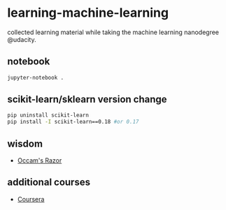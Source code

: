 # learning-machine-learning

collected learning material while taking the machine learning nanodegree @udacity.

## notebook
```bash
jupyter-notebook .
```

## scikit-learn/sklearn version change
```bash
pip uninstall scikit-learn
pip install -I scikit-learn==0.18 #or 0.17
```

## wisdom
- [Occam's Razor](https://en.wikipedia.org/wiki/Occam's_razor)

## additional courses
- [Coursera](https://www.coursera.org/learn/machine-learning)

